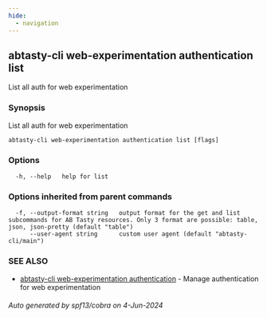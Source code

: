 ```yaml
---
hide:
  - navigation
---
```

## abtasty-cli web-experimentation authentication list

List all auth for web experimentation

### Synopsis

List all auth for web experimentation

```
abtasty-cli web-experimentation authentication list [flags]
```

### Options

```
  -h, --help   help for list
```

### Options inherited from parent commands

```
  -f, --output-format string   output format for the get and list subcommands for AB Tasty resources. Only 3 format are possible: table, json, json-pretty (default "table")
      --user-agent string      custom user agent (default "abtasty-cli/main")
```

### SEE ALSO

* [abtasty-cli web-experimentation authentication](abtasty-cli_web-experimentation_authentication.md)	 - Manage authentication for web experimentation

###### Auto generated by spf13/cobra on 4-Jun-2024
